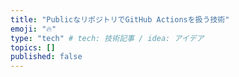 ```yaml
---
title: "PublicなリポジトリでGitHub Actionsを扱う技術"
emoji: "🔥"
type: "tech" # tech: 技術記事 / idea: アイデア
topics: []
published: false
---
```


